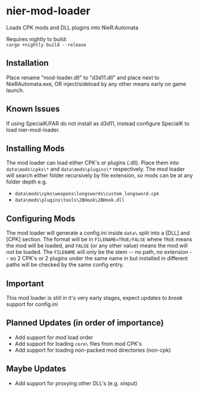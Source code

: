 # nier-mod-loader
Loads CPK mods and DLL plugins into NieR:Automata

Requires nightly to build:  
`cargo +nightly build --release`

## Installation
Place rename "mod-loader.dll" to "d3d11.dll" and place next to NieRAutomata.exe, OR inject/sideload by any other means early on game launch.

## Known Issues
If using SpecialK/FAR do not install as d3d11, instead configure SpecialK to load nier-mod-loader.

## Installing Mods
The mod loader can load either CPK's or plugins (.dll). Place them into `data\mods\cpks\*` and `data\mods\plugins\*` respectively. The mod loader will search either folder recursively by file extension, so mods can be at any folder depth e.g.
  - `data\mods\cpks\weapons\longswords\custom_longsword.cpk`
  - `data\mods\plugins\tools\2BHook\2BHook.dll`
  
## Configuring Mods
The mod loader will generate a config.ini inside `data\` split into a [DLL] and [CPK] section. The format will be in `FILENAME=TRUE/FALSE` where `TRUE` means the mod will be loaded, and `FALSE` (or any other value) means the mod will *not* be loaded. The `FILENAME` will only be the stem -- no path, no extension -- so 2 CPK's or 2 plugins under the same name in but installed in different paths will be checked by the same config entry.

## Important
This mod loader is still in it's very early stages, expect updates to *break* support for config.ini 

## Planned Updates (in order of importance)
  - Add support for mod load order
  - Add support for loading `core\` files from mod CPK's
  - Add support for loading non-packed mod directories (non-cpk)
  
## Maybe Updates
  - Add support for proxying other DLL's (e.g. xinput)
